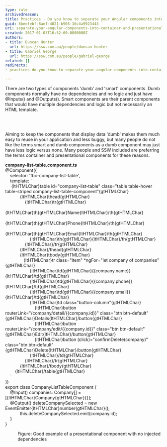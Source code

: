 ```yaml
---
type: rule
archivedreason: 
title: Practices - Do you know to separate your Angular components into container and presentational components?
guid: 8beefebf-8aef-4821-b965-16c4a9923443
uri: separate-your-angular-components-into-container-and-presentational
created: 2017-01-03T16:52:00.0000000Z
authors:
- title: Duncan Hunter
  url: https://ssw.com.au/people/duncan-hunter
- title: Gabriel George
  url: https://ssw.com.au/people/gabriel-george
related: []
redirects:
- practices-do-you-know-to-separate-your-angular-components-into-container-and-presentational-components

---
```



<p class="ssw15-rteElement-P">​​​​There are two types of components 'dumb' and 'smart' components. Dumb components normally have no dependencies and no logic and just have @Inputs() and @Outputs(). Smart components are their parent components that would have multiple dependencies and logic but not necessarily an HTML template.​<br></p>
<br><excerpt class='endintro'></excerpt><br>
<p class="ssw15-rteElement-P">​​Aiming to keep the components that display data 'dumb' makes them much easy to reuse in your application and less buggy, but many people do not like the terms smart and dumb components as a dumb component may just have less logic versus none. Many people and SSW included are preferring the terms container and presentational components for these reasons.​​​<br></p><p class="ssw15-rteElement-CodeArea"><b>company-list-table.component.ts</b><br>@Component(&#123;<br>&#160; &#160; selector&#58; 'fbc-company-list-table',<br>&#160; &#160; template&#58; `<br>&#160;&#160; &#160; {ltHTMLChar}table id=&quot;company-list-table&quot; class=&quot;table table-hover table-striped company-list-table-component&quot;{gtHTMLChar}<br>&#160; &#160; &#160; &#160; &#160; &#160; {ltHTMLChar}thead{gtHTMLChar}<br>&#160; &#160; &#160; &#160; &#160; &#160; &#160; &#160; {ltHTMLChar}tr{gtHTMLChar}<br>&#160; &#160; &#160; &#160; &#160; &#160; &#160; &#160; &#160; &#160; {ltHTMLChar}th{gtHTMLChar}Name{ltHTMLChar}/th{gtHTMLChar}<br>&#160; &#160; &#160; &#160; &#160; &#160; &#160; &#160; &#160; &#160; {ltHTMLChar}th{gtHTMLChar}Phone{ltHTMLChar}/th{gtHTMLChar}<br>&#160; &#160; &#160; &#160; &#160; &#160; &#160; &#160; &#160; &#160; {ltHTMLChar}th{gtHTMLChar}Email{ltHTMLChar}/th{gtHTMLChar}<br>&#160; &#160; &#160; &#160; &#160; &#160; &#160; &#160; &#160; &#160; {ltHTMLChar}th{gtHTMLChar}{ltHTMLChar}/th{gtHTMLChar}<br>&#160; &#160; &#160; &#160; &#160; &#160; &#160; &#160; {ltHTMLChar}/tr{gtHTMLChar}<br>&#160; &#160; &#160; &#160; &#160; &#160; {ltHTMLChar}/thead{gtHTMLChar}<br>&#160; &#160; &#160; &#160; &#160; &#160; {ltHTMLChar}tbody{gtHTMLChar}<br>&#160;&#160; &#160; &#160; &#160; &#160; &#160; &#160; {ltHTMLChar}tr class=&quot;item&quot; *ngFor=&quot;let company of companies&quot;{gtHTMLChar}<br>&#160; &#160; &#160; &#160; &#160; &#160; &#160; &#160; &#160; &#160; {ltHTMLChar}td{gtHTMLChar}&#123;&#123;company.name&#125;&#125;{ltHTMLChar}/td{gtHTMLChar}<br>&#160; &#160; &#160; &#160; &#160; &#160; &#160; &#160; &#160; &#160; {ltHTMLChar}td{gtHTMLChar}&#123;&#123;company.phone&#125;&#125;{ltHTMLChar}/td{gtHTMLChar}<br>&#160; &#160; &#160; &#160; &#160; &#160; &#160; &#160; &#160; &#160; {ltHTMLChar}td{gtHTMLChar}&#123;&#123;company.email&#125;&#125;{ltHTMLChar}/td{gtHTMLChar}<br>&#160; &#160; &#160; &#160; &#160; &#160; &#160; &#160; &#160; &#160; {ltHTMLChar}td class=&quot;button-column&quot;{gtHTMLChar}<br>&#160; &#160; &#160; &#160; &#160; &#160; &#160; &#160; &#160; &#160; &#160; &#160; {ltHTMLChar}button routerLink=&quot;/company/detail/&#123;&#123;company.id&#125;&#125;&quot; class=&quot;btn btn-default&quot; {gtHTMLChar}Details{ltHTMLChar}/button{gtHTMLChar}<br>&#160; &#160; &#160; &#160; &#160; &#160; &#160; &#160; &#160; &#160; &#160; &#160; {ltHTMLChar}button routerLink=&quot;/company/edit/&#123;&#123;company.id&#125;&#125;&quot; class=&quot;btn btn-default&quot; {gtHTMLChar}Edit{ltHTMLChar}/button{gtHTMLChar}<br>&#160; &#160; &#160; &#160; &#160; &#160; &#160; &#160; &#160; &#160; &#160; &#160; {ltHTMLChar}button (click)=&quot;confirmDelete(company)&quot; class=&quot;btn btn-default&quot;{gtHTMLChar}Delete{ltHTMLChar}/button{gtHTMLChar}<br>&#160; &#160; &#160; &#160; &#160; &#160; &#160; &#160; &#160; &#160; {ltHTMLChar}/td{gtHTMLChar}<br>&#160; &#160; &#160; &#160; &#160; &#160; &#160; &#160; {ltHTMLChar}/tr{gtHTMLChar}<br>&#160; &#160; &#160; &#160; &#160; &#160; {ltHTMLChar}/tbody{gtHTMLChar}<br>&#160; &#160; &#160; &#160; {ltHTMLChar}/table{gtHTMLChar}<br>&#160; &#160; `<br>&#125;)<br>export class CompanyListTableComponent &#123;<br>&#160; &#160; @Input() companies&#58; Company[] = [{ltHTMLChar}Company{gtHTMLChar}&#123;&#125;];<br>&#160; &#160; @Output() deleteCompanySelected = new EventEmitter{ltHTMLChar}number{gtHTMLChar}();<br>&#160; &#160; &#160; &#160; &#160; &#160; this.deleteCompanySelected.emit(company.id);<br>&#160; &#160; &#125;<br>&#125;</p><dd class="ssw15-rteElement-FigureGood">​Figure&#58; Good example of a presenta​​tional component with no injected dependencies​<br></dd>


